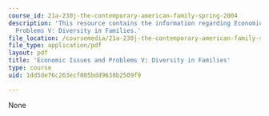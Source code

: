 ```yaml
---
course_id: 21a-230j-the-contemporary-american-family-spring-2004
description: 'This resource contains the information regarding Economic Issues and
  Problems V: Diversity in Families.'
file_location: /coursemedia/21a-230j-the-contemporary-american-family-spring-2004/1dd5de76c263ecf805bdd9638b2509f9_MIT21A_230JS04_econissues5.pdf
file_type: application/pdf
layout: pdf
title: 'Economic Issues and Problems V: Diversity in Families'
type: course
uid: 1dd5de76c263ecf805bdd9638b2509f9

---
```

None